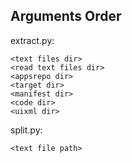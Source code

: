 ## Arguments Order

extract.py:

	<text files dir>
  	<read text files dir>
	<appsrepo dir>
	<target dir>
	<manifest dir>
	<code dir>
	<uixml dir>

split.py:

	<text file path>
